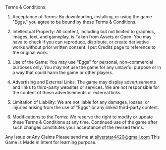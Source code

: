 Terms & Conditions:

1. Acceptance of Terms:
By downloading, installing, or using the game "Eggs," you agree to be bound by these Terms & Conditions.

2. Intellectual Property:
All content, including but not limited to graphics, images, text, and gameplay, is Taken from Assets or Open. You may have to check if you can reproduce, distribute, or create derivative works without prior written consent. I put Credits page to reference to the original work.

3. Use of the Game:
You may use "Eggs" for personal, non-commercial purposes only. You may not use the game for any unlawful purpose or in a way that could harm the game or other players.

4. Advertising and External Links:
The game may display advertisements and links to third-party websites or services. We are not responsible for the content of these advertisements or external links.

5. Limitation of Liability:
We are not liable for any damages, losses, or injuries arising from the use of "Eggs" or any linked third-party content.

6. Modifications to the Terms:
We reserve the right to modify or update these Terms & Conditions at any time. Continued use of the game after such changes constitutes your acceptance of the revised terms.

Any Issue or Any Claims Please send me at silverstar4420@gmail.com
This Game is Made in Intent for learning purpose.

